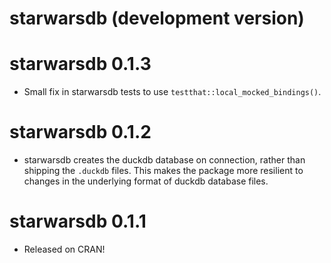 # starwarsdb (development version)

# starwarsdb 0.1.3

* Small fix in starwarsdb tests to use `testthat::local_mocked_bindings()`.

# starwarsdb 0.1.2

* starwarsdb creates the duckdb database on connection, rather than shipping the
  `.duckdb` files. This makes the package more resilient to changes in the
  underlying format of duckdb database files.

# starwarsdb 0.1.1

* Released on CRAN!
